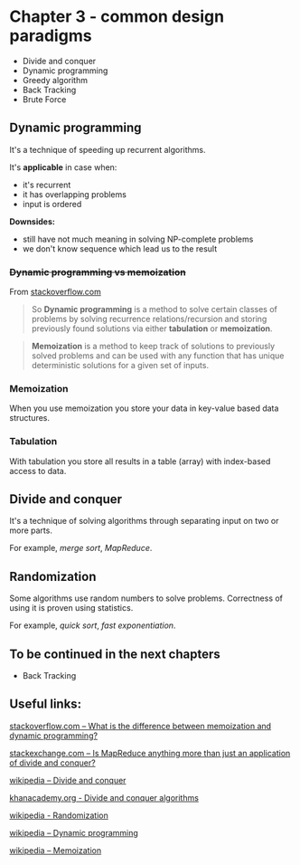 # Chapter 3 - common design paradigms

- Divide and conquer
- Dynamic programming
- Greedy algorithm
- Back Tracking
- Brute Force

## Dynamic programming

It's a technique of speeding up recurrent algorithms.

It's **applicable** in case when:

- it's recurrent
- it has overlapping problems
- input is ordered

**Downsides:**

- still have not much meaning in solving NP-complete problems
- we don't know sequence which lead us to the result

### ~~Dynamic programming vs memoization~~
From [stackoverflow.com](https://stackoverflow.com/a/21145925)
> So **Dynamic programming** is a method to solve certain classes of problems by solving recurrence relations/recursion and storing previously found solutions via either **tabulation** or **memoization**.

> **Memoization** is a method to keep track of solutions to previously solved problems and can be used with any function that has unique deterministic solutions for a given set of inputs.

### Memoization
When you use memoization you store your data in key-value based data structures.

### Tabulation
With tabulation you store all results in a table (array) with index-based access to data.

## Divide and conquer

It's a technique of solving algorithms through separating input on two or more parts.

For example, _merge sort_, _MapReduce_.

## Randomization

Some algorithms use random numbers to solve problems. Correctness of using it is proven using statistics.

For example, _quick sort_, _fast exponentiation_.

## To be continued in the next chapters
- Back Tracking

## Useful links:

[stackoverflow.com – What is the difference between memoization and dynamic programming?](https://stackoverflow.com/questions/6184869/what-is-the-difference-between-memoization-and-dynamic-programming)

[stackexchange.com – Is MapReduce anything more than just an application of divide and conquer?](https://softwareengineering.stackexchange.com/questions/98800/is-mapreduce-anything-more-than-just-an-application-of-divide-and-conquer)

[wikipedia – Divide and conquer](https://en.wikipedia.org/wiki/Divide_and_conquer_algorithm)

[khanacademy.org - Divide and conquer algorithms](https://www.khanacademy.org/computing/computer-science/algorithms/merge-sort/a/divide-and-conquer-algorithms)

[wikipedia - Randomization](https://en.wikipedia.org/wiki/Randomization)

[wikipedia – Dynamic programming](https://en.wikipedia.org/wiki/Dynamic_programming)

[wikipedia – Memoization](https://en.wikipedia.org/wiki/Memoization)

